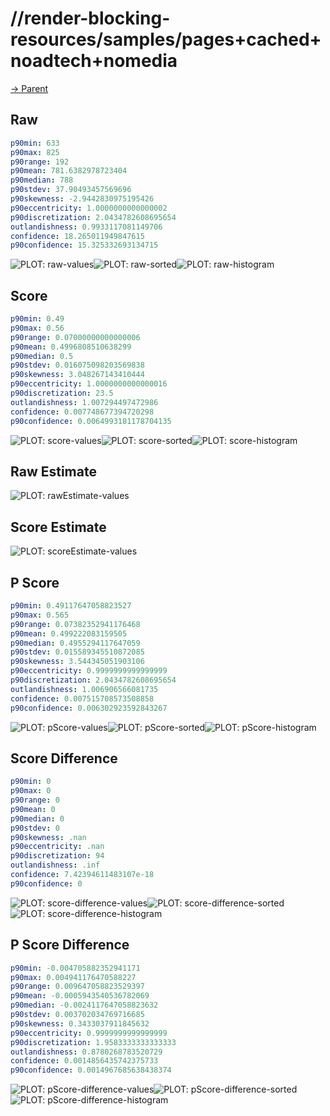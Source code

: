 
# //render-blocking-resources/samples/pages+cached+noadtech+nomedia

[→ Parent](../..)


## Raw


```yaml
p90min: 633
p90max: 825
p90range: 192
p90mean: 781.6382978723404
p90median: 788
p90stdev: 37.90493457569696
p90skewness: -2.9442830975195426
p90eccentricity: 1.0000000000000002
p90discretization: 2.0434782608695654
outlandishness: 0.9933117081149706
confidence: 18.265011949847615
p90confidence: 15.325332693134715

```

![PLOT: raw-values](./raw/values.svg)![PLOT: raw-sorted](./raw/sorted.svg)![PLOT: raw-histogram](./raw/histogram.svg)
## Score


```yaml
p90min: 0.49
p90max: 0.56
p90range: 0.07000000000000006
p90mean: 0.4996808510638299
p90median: 0.5
p90stdev: 0.016075098203569838
p90skewness: 3.048267143410444
p90eccentricity: 1.0000000000000016
p90discretization: 23.5
outlandishness: 1.007294497472986
confidence: 0.007748677394720298
p90confidence: 0.0064993181178704135

```

![PLOT: score-values](./score/values.svg)![PLOT: score-sorted](./score/sorted.svg)![PLOT: score-histogram](./score/histogram.svg)
## Raw Estimate

![PLOT: rawEstimate-values](./rawEstimate/values.svg)
## Score Estimate

![PLOT: scoreEstimate-values](./scoreEstimate/values.svg)
## P Score


```yaml
p90min: 0.49117647058823527
p90max: 0.565
p90range: 0.07382352941176468
p90mean: 0.499222083159505
p90median: 0.4955294117647059
p90stdev: 0.015589345510872085
p90skewness: 3.544345051903106
p90eccentricity: 0.9999999999999999
p90discretization: 2.0434782608695654
outlandishness: 1.006906566081735
confidence: 0.007515708573508858
p90confidence: 0.006302923592843267

```

![PLOT: pScore-values](./pScore/values.svg)![PLOT: pScore-sorted](./pScore/sorted.svg)![PLOT: pScore-histogram](./pScore/histogram.svg)
## Score Difference


```yaml
p90min: 0
p90max: 0
p90range: 0
p90mean: 0
p90median: 0
p90stdev: 0
p90skewness: .nan
p90eccentricity: .nan
p90discretization: 94
outlandishness: .inf
confidence: 7.42394611483107e-18
p90confidence: 0

```

![PLOT: score-difference-values](./score-difference/values.svg)![PLOT: score-difference-sorted](./score-difference/sorted.svg)![PLOT: score-difference-histogram](./score-difference/histogram.svg)
## P Score Difference


```yaml
p90min: -0.004705882352941171
p90max: 0.004941176470588227
p90range: 0.009647058823529397
p90mean: -0.0005943540536782069
p90median: -0.0024117647058823632
p90stdev: 0.003702034769716685
p90skewness: 0.3433037911845632
p90eccentricity: 0.9999999999999999
p90discretization: 1.9583333333333333
outlandishness: 0.8780268783520729
confidence: 0.0014856435742375733
p90confidence: 0.0014967685638438374

```

![PLOT: pScore-difference-values](./pScore-difference/values.svg)![PLOT: pScore-difference-sorted](./pScore-difference/sorted.svg)![PLOT: pScore-difference-histogram](./pScore-difference/histogram.svg)